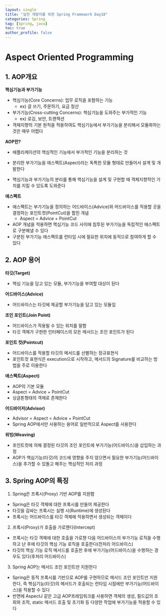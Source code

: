 ```yaml
---
layout: single
title: "실전 개발자를 위한 Spring Framework Day18"
categories: Spring
tag: [Spring, java]
toc: true
author_profile: false
---
```

# Aspect Oriented Programming

## 1. AOP개요

**핵심기능과 부가기능**

* 핵심기능(Core Concerns): 업무 로직을 포함하는 기능
  * ex) 글 쓰기, 주문하기, 요금 정산
* 부가기능(Cross-cutting Concerns): 핵심기능을 도와주는 부가적인 기능
  * ex) 로깅, 보안, 트랜잭션
* 객체지향의 기본 원칙을 적용하여도 핵심기능에서 부가기능을 분리해서 모듈화하는 것은 매우 어렵다



**AOP란?**

* 애플리케이션의 핵심적인 기능에서 부가적인 기능을 분리하는 것
* 분리한 부가기능을 애스펙트(Aspect)라는 독특한 모듈 형태로 만들어서 설계 및 개발한다

* 핵심기능과 부가기능의 분리를 통해 핵심기능을 설계 및 구현할 때 객체지향적인 가치를 지킬 수 있도록 도와준다



**애스펙트**

* 애스펙트는 부가기능을 정의하는 어드바이스(Advice)와 어드바이스를 적용할 곳을 결정하는 포인트컷(PointCut)을 합친 개념
  * Aspect = Advice + PointCut
* AOP 개념을 적용하면 핵심기능 코드 사이에 침투된 부가기능을 독립적인 애스펙트로 구분해낼 수 있다
* 구분된 부가기능 애스펙트를 런타임 시에 필요한 위치에 동적으로 참여하게 할 수 있다



## 2. AOP 용어

**타깃(Target)**

* 핵심 기능을 담고 있는 모듈, 부가기능을 부여할 대상이 된다



**어드바이스(Advice)**

* 어드바이스는 타깃에 제공할 부가기능을 담고 있는 모듈임



**조인 포인트(Join Point)**

* 어드바이스가 적용될 수 있는 위치를 말함
* 타깃 객체가 구현한 인터페이스의 모든 메서드는 조인 포인트가 된다



**포인트 컷(Pointcut)**

* 어드바이스를 적용할 타깃의 메서드를 선별하는 정규표현식
* 포인트컷 표현식은 execution으로 시작하고, 메서드의 Signature를 비교하는 방법을 주로 이용한다



**애스펙트(Aspect)**

* AOP의 기본 모듈
* Aspect = Advice + PointCut
* 싱글톤형태의 객체로 존재한다



**어드바이저(Advisor)**

* Advisor = Aspect = Advice + PointCut
* Spring AOP에서만 사용하는 용어로 일반적으로 Aspect를 사용한다



**위빙(Weaving)**

* 포인트컷에 의해 결정된 타깃의 조인 포인트에 부가기능(어드바이스)을 삽입하는 과정
* AOP가 핵심기능(타깃)의 코드에 영향을 주지 않으면서 필요한 부가기능(어드바이스)을 추가할 수 있돌고 해주는 핵심적인 처리 과정



## 3. Spring AOP의 특징

1. Spring은 프록시(Proxy) 기반 AOP를 지원함

* Spring은 타깃 객체에 대한 프록시를 만들어 제공한다
* 타깃을 감싸는 프록시는 실행 시(Runtime)에 생성된다
* 프록시는 어드바이스를 타깃 객체에 적용하면서 생성되는 객체이다



2. 프록시(Proxy)가 호출을 가로챈다(Intercept)

* 프록시는 타깃 객체에 대한 호출을 가로챈 다음 어드바이스의 부가기능 로직을 수행하고 난 후에 타깃의 핵심 기능 로직을 호출한다(전처리 어드바이스)
* 타깃의 핵심 기능 로직 메서드를 호출한 후에 부가기능(어드바이스)을 수행하는 경우도 있다(후처리 어드바이스)



3. Spring AOP는 메서드 조인 포인트만 지원한다

* Spring은 동적 프록시를 기반으로 AOP를 구현하므로 메서드 조인 포인트만 지원한다, 즉 핵심기능(타깃)의 메서드가 호출되는 런타임 시점에만 부가기능(어드바이스)을 적용할 수 있다
* 반면에 AspectJ 같은 고급 AOP프레임워크를 사용하면 객체의 생성, 필드값의 조회와 조작, static 메서드 호출 및 초기화 등 다양한 작업에 부가기능을 적용할 수 있다
